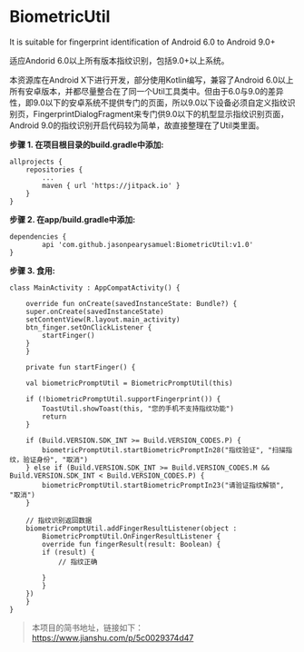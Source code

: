 # BiometricUtil

It is suitable for fingerprint identification of Android 6.0 to Android 9.0+

适应Andorid 6.0以上所有版本指纹识别，包括9.0+以上系统。

本资源库在Android X下进行开发，部分使用Kotlin编写，兼容了Android 6.0以上所有安卓版本，并都尽量整合在了同一个Util工具类中。但由于6.0与9.0的差异性，即9.0以下的安卓系统不提供专门的页面，所以9.0以下设备必须自定义指纹识别页，FingerprintDialogFragment来专门供9.0以下的机型显示指纹识别页面，Android 9.0的指纹识别开启代码较为简单，故直接整理在了Util类里面。


**步骤 1. 在项目根目录的build.gradle中添加:**

	allprojects {
		repositories {
			...
			maven { url 'https://jitpack.io' }
		}
	}


**步骤 2. 在app/build.gradle中添加:**

	dependencies {
	        api 'com.github.jasonpearysamuel:BiometricUtil:v1.0'
	}


**步骤 3. 食用:**

	class MainActivity : AppCompatActivity() {

	    override fun onCreate(savedInstanceState: Bundle?) {
		super.onCreate(savedInstanceState)
		setContentView(R.layout.main_activity)
		btn_finger.setOnClickListener {
		    startFinger()
		}
	    }

	    private fun startFinger() {

		val biometricPromptUtil = BiometricPromptUtil(this)

		if (!biometricPromptUtil.supportFingerprint()) {
		    ToastUtil.showToast(this, "您的手机不支持指纹功能")
		    return
		}

		if (Build.VERSION.SDK_INT >= Build.VERSION_CODES.P) {
		    biometricPromptUtil.startBiometricPromptIn28("指纹验证", "扫描指纹，验证身份", "取消")
		} else if (Build.VERSION.SDK_INT >= Build.VERSION_CODES.M && Build.VERSION.SDK_INT < Build.VERSION_CODES.P) {
		    biometricPromptUtil.startBiometricPromptIn23("请验证指纹解锁", "取消")
		}

		// 指纹识别返回数据
		biometricPromptUtil.addFingerResultListener(object :
		    BiometricPromptUtil.OnFingerResultListener {
		    override fun fingerResult(result: Boolean) {
			if (result) {
			    // 指纹正确

			}
		    }
		})
	    }
	}


>本项目的简书地址，链接如下：
>https://www.jianshu.com/p/5c0029374d47
